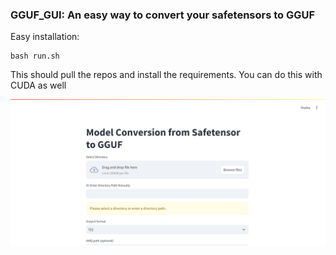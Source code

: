 ### GGUF_GUI: An easy way to convert your safetensors to GGUF

Easy installation:
```
bash run.sh
```
This should pull the repos and install the requirements.
You can do this with CUDA as well

![alt text](main.png "Main")